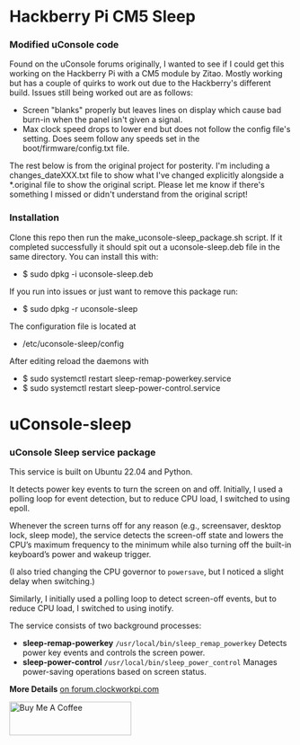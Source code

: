 # Hackberry Pi CM5 Sleep
### Modified uConsole code

Found on the uConsole forums originally, I wanted to see if I could get this working on the Hackberry Pi with a CM5 module by Zitao. Mostly working but has a couple of quirks to work out due to the Hackberry's different build. 
Issues still being worked out are as follows:

- Screen "blanks" properly but leaves lines on display which cause bad burn-in when the panel isn't given a signal.
- Max clock speed drops to lower end but does not follow the config file's setting. Does seem follow any speeds set in the boot/firmware/config.txt file.

The rest below is from the original project for posterity. I'm including a changes_dateXXX.txt file to show what I've changed explicitly alongside a *.original file to show the original script. 
Please let me know if there's something I missed or didn't understand from the original script!

### Installation
Clone this repo then run the make_uconsole-sleep_package.sh script. 
If it completed successfully it should spit out a uconsole-sleep.deb file in the same directory. 
You can install this with:
-  $ sudo dpkg -i uconsole-sleep.deb

If you run into issues or just want to remove this package run:
- $ sudo dpkg -r uconsole-sleep

The configuration file is located at
- /etc/uconsole-sleep/config

After editing reload the daemons with 
- $ sudo systemctl restart sleep-remap-powerkey.service
- $ sudo systemctl restart sleep-power-control.service



######

# uConsole-sleep
### uConsole Sleep service package

This service is built on Ubuntu 22.04 and Python.

It detects power key events to turn the screen on and off. Initially, I used a polling loop for event detection, but to reduce CPU load, I switched to using epoll.

Whenever the screen turns off for any reason (e.g., screensaver, desktop lock, sleep mode), 
the service detects the screen-off state and lowers the CPU’s maximum frequency to the minimum while also turning off the built-in keyboard’s power and wakeup trigger.

(I also tried changing the CPU governor to `powersave`, but I noticed a slight delay when switching.)

Similarly, I initially used a polling loop to detect screen-off events, but to reduce CPU load, I switched to using inotify.

The service consists of two background processes:

* **sleep-remap-powerkey**
`/usr/local/bin/sleep_remap_powerkey`
Detects power key events and controls the screen power.
* **sleep-power-control**
`/usr/local/bin/sleep_power_control`
Manages power-saving operations based on screen status.

**More Details**
[on forum.clockworkpi.com](https://forum.clockworkpi.com/t/uconsole-sleep-v1-2/15612?u=paragonnov)


<a href="https://www.buymeacoffee.com/paragonnov" target="_blank"><img src="https://cdn.buymeacoffee.com/buttons/v2/default-red.png" alt="Buy Me A Coffee" style="height: 60px !important;width: 217px !important;" ></a>
